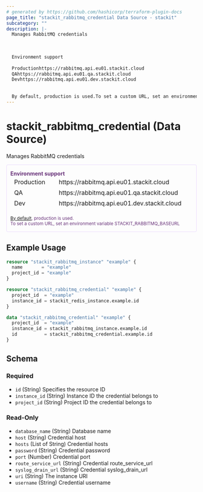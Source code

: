 ```yaml
---
# generated by https://github.com/hashicorp/terraform-plugin-docs
page_title: "stackit_rabbitmq_credential Data Source - stackit"
subcategory: ""
description: |-
  Manages RabbitMQ credentials
  
  
  
  Environment support
  
  Productionhttps://rabbitmq.api.eu01.stackit.cloud
  QAhttps://rabbitmq.api.eu01.qa.stackit.cloud
  Devhttps://rabbitmq.api.eu01.dev.stackit.cloud
  
  
  By default, production is used.To set a custom URL, set an environment variable STACKITRABBITMQBASEURL
---
```


# stackit_rabbitmq_credential (Data Source)

Manages RabbitMQ credentials
<div class="warning" style='color: #69337A; border: solid #E9D8FD 1px; border-radius: 4px; padding-left:0.7em;margin-top:5px;'>
<span>
<p style='margin-top:1em;'>
<b>Environment support</b>
<table style='border-collapse: separate; margin:0;'>
<tr><td style='width: 100px'>Production</td><td>https://rabbitmq.api.eu01.stackit.cloud<td></tr>
<tr><td>QA</td><td>https://rabbitmq.api.eu01.qa.stackit.cloud<td></tr>
<tr><td>Dev</td><td>https://rabbitmq.api.eu01.dev.stackit.cloud<td></tr>
</table>
<br />
<small><a href="https://registry.terraform.io/providers/SchwarzIT/stackit/latest/docs#environment">By default</a>, production is used.<br />To set a custom URL, set an environment variable STACKIT_RABBITMQ_BASEURL</small>
</p>
</span>
</div>

## Example Usage

```terraform
resource "stackit_rabbitmq_instance" "example" {
  name       = "example"
  project_id = "example"
}

resource "stackit_rabbitmq_credential" "example" {
  project_id  = "example"
  instance_id = stackit_redis_instance.example.id
}

data "stackit_rabbitmq_credential" "example" {
  project_id  = "example"
  instance_id = stackit_rabbitmq_instance.example.id
  id          = stackit_rabbitmq_credential.example.id
}
```

<!-- schema generated by tfplugindocs -->
## Schema

### Required

- `id` (String) Specifies the resource ID
- `instance_id` (String) Instance ID the credential belongs to
- `project_id` (String) Project ID the credential belongs to

### Read-Only

- `database_name` (String) Database name
- `host` (String) Credential host
- `hosts` (List of String) Credential hosts
- `password` (String) Credential password
- `port` (Number) Credential port
- `route_service_url` (String) Credential route_service_url
- `syslog_drain_url` (String) Credential syslog_drain_url
- `uri` (String) The instance URI
- `username` (String) Credential username


